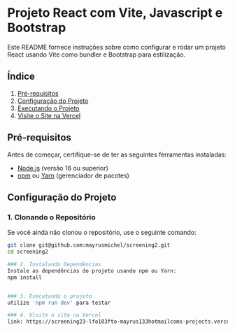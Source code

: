 # Projeto React com Vite, Javascript e Bootstrap

Este README fornece instruções sobre como configurar e rodar um projeto React usando Vite como bundler e Bootstrap para estilização.

## Índice

1. [Pré-requisitos](#pré-requisitos)
2. [Configuração do Projeto](#configuração-do-projeto)
3. [Executando o Projeto](#executando-o-projeto)
4. [Visite o Site na Vercel](#visite-o-site-na-vercel)

## Pré-requisitos

Antes de começar, certifique-se de ter as seguintes ferramentas instaladas:

- [Node.js](https://nodejs.org/) (versão 16 ou superior)
- [npm](https://www.npmjs.com/) ou [Yarn](https://yarnpkg.com/) (gerenciador de pacotes)

## Configuração do Projeto


### 1. Clonando o Repositório
Se você ainda não clonou o repositório, use o seguinte comando:

```bash
git clone git@github.com:mayrusmichel/screening2.git
cd screening2

### 2. Instalando Dependências
Instale as dependências do projeto usando npm ou Yarn:
npm install


### 3. Executando o projeto
utilize 'npm run dev' para testar

### 4. Visite o site na Vercel
link: https://screening23-lfo103fto-mayrus133hotmailcoms-projects.vercel.app/


